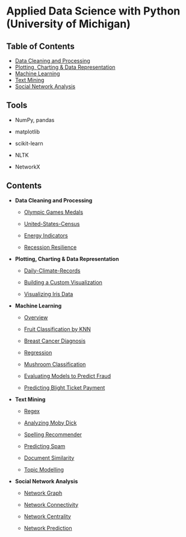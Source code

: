 # Applied Data Science with Python (University of Michigan)

## Table of Contents
- [Data Cleaning and Processing](#1)
- [Plotting, Charting & Data Representation](#2)
- [Machine Learning](#3)
- [Text Mining](#4)
- [Social Network Analysis](#5)

## Tools

- NumPy, pandas

- matplotlib

- scikit-learn

- NLTK

- NetworkX

## Contents

<a id='1'></a>
- **Data Cleaning and Processing**

  - [Olympic Games Medals](https://github.com/iDataist/Olympic-Games-Medals)

  - [United-States-Census](https://github.com/iDataist/United-States-Census)

  - [Energy Indicators](https://github.com/iDataist/Energy-Indicators)

  - [Recession Resilience](https://github.com/iDataist/Recession-Resilience)

<a id='2'></a>
- **Plotting, Charting & Data Representation**

  - [Daily-Climate-Records](https://github.com/iDataist/Daily-Climate-Records)

  - [Building a Custom Visualization](https://github.com/iDataist/Building-a-Custom-Visualization)

  - [Visualizing Iris Data](https://github.com/iDataist/Visualize-Iris-Data)

<a id='3'></a>
- **Machine Learning**

  - [Overview](https://github.com/iDataist/Machine-Learning)

  - [Fruit Classification by KNN](https://github.com/iDataist/Fruit-Classification-by-KNN)

  - [Breast Cancer Diagnosis](https://github.com/iDataist/Breast-Cancer-Diagnosis)

  - [Regression](https://github.com/iDataist/Regression)

  - [Mushroom Classification](https://github.com/iDataist/Mushroom-Classification)

  - [Evaluating Models to Predict Fraud](https://github.com/iDataist/Evaluating-Models-to-Predict-Fraud)

  - [Predicting Blight Ticket Payment](https://github.com/iDataist/Predicting-Blight-Ticket-Payment)

<a id='4'></a>
- **Text Mining**

  - [Regex](https://github.com/iDataist/Regex)

  - [Analyzing Moby Dick](https://github.com/iDataist/Analyzing-Moby-Dick)

  - [Spelling Recommender](https://github.com/iDataist/Spelling-Recommender)

  - [Predicting Spam](https://github.com/iDataist/Predicting-Spam)

  - [Document Similarity](https://github.com/iDataist/Document-Similarity)

  - [Topic Modelling](https://github.com/iDataist/Topic-Modelling)

<a id='5'></a>
- **Social Network Analysis**

  - [Network Graph](https://github.com/iDataist/Network-Graph)

  - [Network Connectivity](https://github.com/iDataist/Network-Connectivity)

  - [Network Centrality](https://github.com/iDataist/Network-Centrality)

  - [Network Prediction](https://github.com/iDataist/Network-Prediction)
